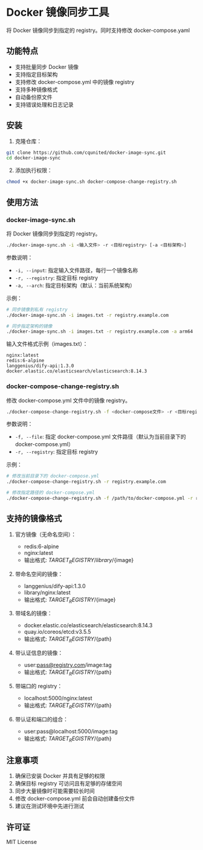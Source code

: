 # Docker 镜像同步工具

将 Docker 镜像同步到指定的 registry。同时支持修改 docker-compose.yaml

## 功能特点

- 支持批量同步 Docker 镜像
- 支持指定目标架构
- 支持修改 docker-compose.yml 中的镜像 registry
- 支持多种镜像格式
- 自动备份原文件
- 支持错误处理和日志记录

## 安装

1. 克隆仓库：
```bash
git clone https://github.com/cqunited/docker-image-sync.git
cd docker-image-sync
```

2. 添加执行权限：
```bash
chmod +x docker-image-sync.sh docker-compose-change-registry.sh
```

## 使用方法

### docker-image-sync.sh

将 Docker 镜像同步到指定的 registry。

```bash
./docker-image-sync.sh -i <输入文件> -r <目标registry> [-a <目标架构>]
```

参数说明：
- `-i, --input`: 指定输入文件路径，每行一个镜像名称
- `-r, --registry`: 指定目标 registry
- `-a, --arch`: 指定目标架构（默认：当前系统架构）

示例：
```bash
# 同步镜像到私有 registry
./docker-image-sync.sh -i images.txt -r registry.example.com

# 同步指定架构的镜像
./docker-image-sync.sh -i images.txt -r registry.example.com -a arm64
```

输入文件格式示例（images.txt）：
```
nginx:latest
redis:6-alpine
langgenius/dify-api:1.3.0
docker.elastic.co/elasticsearch/elasticsearch:8.14.3
```

### docker-compose-change-registry.sh

修改 docker-compose.yml 文件中的镜像 registry。

```bash
./docker-compose-change-registry.sh -f <docker-compose文件> -r <目标registry>
```

参数说明：
- `-f, --file`: 指定 docker-compose.yml 文件路径（默认为当前目录下的 docker-compose.yml）
- `-r, --registry`: 指定目标 registry

示例：
```bash
# 修改当前目录下的 docker-compose.yml
./docker-compose-change-registry.sh -r registry.example.com

# 修改指定路径的 docker-compose.yml
./docker-compose-change-registry.sh -f /path/to/docker-compose.yml -r registry.example.com
```

## 支持的镜像格式

1. 官方镜像（无命名空间）：
   - redis:6-alpine
   - nginx:latest
   - 输出格式: ${TARGET_REGISTRY}/library/${image}

2. 带命名空间的镜像：
   - langgenius/dify-api:1.3.0
   - library/nginx:latest
   - 输出格式: ${TARGET_REGISTRY}/${image}

3. 带域名的镜像：
   - docker.elastic.co/elasticsearch/elasticsearch:8.14.3
   - quay.io/coreos/etcd:v3.5.5
   - 输出格式: ${TARGET_REGISTRY}/${path}

4. 带认证信息的镜像：
   - user:pass@registry.com/image:tag
   - 输出格式: ${TARGET_REGISTRY}/${path}

5. 带端口的 registry：
   - localhost:5000/nginx:latest
   - 输出格式: ${TARGET_REGISTRY}/${path}

6. 带认证和端口的组合：
   - user:pass@localhost:5000/image:tag
   - 输出格式: ${TARGET_REGISTRY}/${path}

## 注意事项

1. 确保已安装 Docker 并具有足够的权限
2. 确保目标 registry 可访问且有足够的存储空间
3. 同步大量镜像时可能需要较长时间
4. 修改 docker-compose.yml 前会自动创建备份文件
5. 建议在测试环境中先进行测试

## 许可证

MIT License
